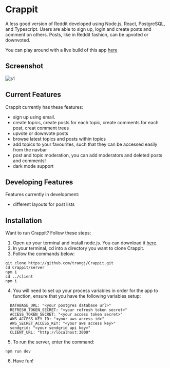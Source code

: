 # Crappit

A less good version of Reddit developed using Node.js, React, PostgreSQL, and Typescript. Users are able to sign up, login and create posts and comment on others. Posts, like in Reddit fashion, can be upvoted or downvoted.

You can play around with a live build of this app [here](https://crappit.me/)

## Screenshot
![s1](https://i.imgur.com/DbZrxJK.png)

## Current Features

Crappit currently has these features:

- sign up using email.
- create topics, create posts for each topic, create comments for each post, creat comment trees
- upvote or downvote posts
- browse latest topics and posts within topics
- add topics to your favourites, such that they can be accessed easily from the navbar
- post and topic moderation, you can add moderators and deleted posts and comments!
- dark mode support

## Developing Features

Features currently in development:

- different layouts for post lists

## Installation

Want to run Crappit? Follow these steps:

1. Open up your terminal and install node.js. You can download it [here](https://nodejs.org/en/download/).
2. In your terminal, cd into a directory you want to clone Crappit.
3. Follow the commands below:

```
git clone https://github.com/trangj/Crappit.git
cd Crappit/server
npm i
cd ../client
npm i
```

4. You will need to set up your process variables in order for the app to function, ensure that you have the following variables setup:

```
  DATABASE_URL: "<your postgres database url>"
  REFRESH_TOKEN_SECRET: "<your refresh token secret>"
  ACCESS_TOKEN_SECRET: "<your access token secret>"
  AWS_ACCESS_KEY_ID: "<your aws access id>"
  AWS_SECRET_ACCESS_KEY: "<your aws access key>"
  sendgrid: "<your sendgrid api key>"
  CLIENT_URL: "http://localhost:3000"
```

5. To run the server, enter the command:

```
npm run dev
```

6. Have fun!

